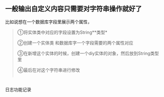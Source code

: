 

## 一般输出自定义内容只需要对字符串操作就好了

比如说想在一个数据库字段里展示两个属性，

> ①将实体类中对应的字段设置为String**类型*
>
> ②创建一个实体类   和数据库字一个字段需要的两个属性对应
>
> ③在新增这个实体的时候，创建一个diy实体的对象，然后放到String类型里  
>
> ④最后在对这个字符串进行修改
>
> ```
> 
> ```
>
> 

## 

日志功能记录
